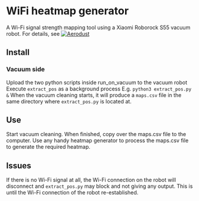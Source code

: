 # WiFi heatmap generator

A Wi-Fi signal strength mapping tool using a Xiaomi Roborock S55 vacuum robot.
For details, see [![Aerodust](https://github.com/dgiese/aerodust)](https://github.com/dgiese/aerodust)

## Install

### Vacuum side

Upload the two python scripts inside run_on_vacuum to the vacuum robot
Execute `extract_pos` as a background process
E.g. `python3 extract_pos.py &`
When the vacuum cleaning starts, it will produce a `maps.csv` file in the same directory where `extract_pos.py` is located at.

## Use
Start vacuum cleaning.
When finished, copy over the maps.csv file to the computer.
Use any handy heatmap generator to process the maps.csv file to generate the required heatmap.

## Issues
If there is no Wi-Fi signal at all, the Wi-Fi connection on the robot will disconnect and `extract_pos.py` may block and not giving any output. This is until the Wi-Fi connection of the robot re-established.
